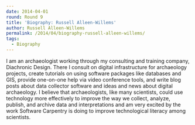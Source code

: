 ```yaml
---
date: 2014-04-01
round: Round 9
title: 'Biography: Russell Alleen-Willems'
author: Russell Alleen-Willems
permalink: /2014/04/biography-russell-alleen-willems/
tags:
  - Biography
---
```

<p align="left">
  I am an archaeologist working through my consulting and training company, Diachronic Design. There I consult on digital infrastructure for archaeology projects, create tutorials on using software packages like databases and GIS, provide one-on-one help via video conference tools, and write blog posts about data collector software and ideas and news about digital archaeology. I believe that archaeologists, like many scientists, could use technology more effectively to improve the way we collect, analyze, publish, and archive data and interpretations and am very excited by the work Software Carpentry is doing to improve technological literacy among scientists.
</p>
